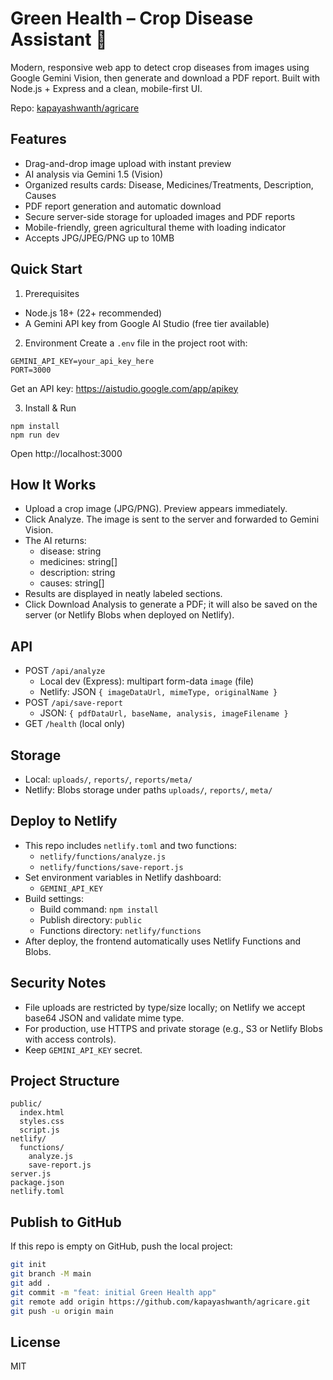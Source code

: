 # Green Health – Crop Disease Assistant 🌱

Modern, responsive web app to detect crop diseases from images using Google Gemini Vision, then generate and download a PDF report. Built with Node.js + Express and a clean, mobile-first UI.

Repo: [kapayashwanth/agricare](https://github.com/kapayashwanth/agricare)

## Features

- Drag-and-drop image upload with instant preview
- AI analysis via Gemini 1.5 (Vision)
- Organized results cards: Disease, Medicines/Treatments, Description, Causes
- PDF report generation and automatic download
- Secure server-side storage for uploaded images and PDF reports
- Mobile-friendly, green agricultural theme with loading indicator
- Accepts JPG/JPEG/PNG up to 10MB

## Quick Start

1. Prerequisites

- Node.js 18+ (22+ recommended)
- A Gemini API key from Google AI Studio (free tier available)

2. Environment
   Create a `.env` file in the project root with:

```
GEMINI_API_KEY=your_api_key_here
PORT=3000
```

Get an API key: https://aistudio.google.com/app/apikey

3. Install & Run

```
npm install
npm run dev
```

Open http://localhost:3000

## How It Works

- Upload a crop image (JPG/PNG). Preview appears immediately.
- Click Analyze. The image is sent to the server and forwarded to Gemini Vision.
- The AI returns:
  - disease: string
  - medicines: string[]
  - description: string
  - causes: string[]
- Results are displayed in neatly labeled sections.
- Click Download Analysis to generate a PDF; it will also be saved on the server (or Netlify Blobs when deployed on Netlify).

## API

- POST `/api/analyze`
  - Local dev (Express): multipart form-data `image` (file)
  - Netlify: JSON `{ imageDataUrl, mimeType, originalName }`
- POST `/api/save-report`
  - JSON: `{ pdfDataUrl, baseName, analysis, imageFilename }`
- GET `/health` (local only)

## Storage

- Local: `uploads/`, `reports/`, `reports/meta/`
- Netlify: Blobs storage under paths `uploads/`, `reports/`, `meta/`

## Deploy to Netlify

- This repo includes `netlify.toml` and two functions:
  - `netlify/functions/analyze.js`
  - `netlify/functions/save-report.js`
- Set environment variables in Netlify dashboard:
  - `GEMINI_API_KEY`
- Build settings:
  - Build command: `npm install`
  - Publish directory: `public`
  - Functions directory: `netlify/functions`
- After deploy, the frontend automatically uses Netlify Functions and Blobs.

## Security Notes

- File uploads are restricted by type/size locally; on Netlify we accept base64 JSON and validate mime type.
- For production, use HTTPS and private storage (e.g., S3 or Netlify Blobs with access controls).
- Keep `GEMINI_API_KEY` secret.

## Project Structure

```
public/
  index.html
  styles.css
  script.js
netlify/
  functions/
    analyze.js
    save-report.js
server.js
package.json
netlify.toml
```

## Publish to GitHub

If this repo is empty on GitHub, push the local project:

```bash
git init
git branch -M main
git add .
git commit -m "feat: initial Green Health app"
git remote add origin https://github.com/kapayashwanth/agricare.git
git push -u origin main
```

## License

MIT
